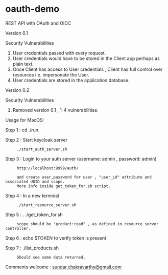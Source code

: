# oauth-demo
REST API with OAuth and OIDC

Version 0.1 

Security Vulnerabilities

1. User credentials passed with every request.
2. User credentials would have to be stored in the Client app perhaps as plain text.
3. Once Client has access to User credentials , Client has full control over resources i.e. impersonate the User.
4. User credentials are stored in the application database.

Version 0.2

Security Vulnerabilities

1. Removed version 0.1 , 1-4 vulnerabilities.

Usage for MacOS:

Step 1 : cd ./run

Step 2 : Start keycloak server

         ./start_auth_server.sh

Step 3 : Login to your auth server (username: admin , password: admin)
         
         http://localhost:9999/auth/

         and create user,password for user , "user_id" attribute and associated UUID and scope. 
         More info inside get_token_for.sh script.
         
Step 4 : In a new terminal

         ./start_resource_server.sh
         
Step 5 : . ./get_token_for.sh <user> <password> <scope>
         
         scope should be "product:read" , as defined in resource server controller.
         
Step 6 : echo $TOKEN to verify token is present

Step 7 : ./list_products.sh 

         Should see some data returned.
         
Comments welcome : sundar.chakravarthy@gmail.com
